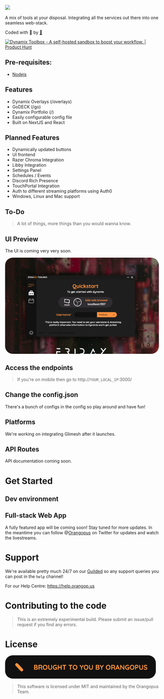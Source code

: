 ![](https://i.imgur.com/R0gZo17.png)

A mix of tools at your disposal. Integrating all the services out there into one seamless web-stack.

Coded with 🧡 by [🐙](https://orangop.us)

<a href="https://www.producthunt.com/posts/dynamix-toolbox?utm_source=badge-featured&utm_medium=badge&utm_souce=badge-dynamix-toolbox" target="_blank"><img src="https://api.producthunt.com/widgets/embed-image/v1/featured.svg?post_id=281386&theme=dark" alt="Dynamix Toolbox - A self-hosted sandbox to boost your workflow. | Product Hunt" style="width: 250px; height: 54px;" width="250" height="54" /></a>

## Pre-requisites:
- [Nodejs](https://nodejs.org)

## Features
- Dynamix Overlays (/overlays)
- GoDECK (/go)
- Dynamix Portfolio (/)
- Easily configurable config file
- Built on NextJS and React

## Planned Features
- Dynamically updated buttons
- UI frontend
- Razer Chroma Integration
- Libby Integration
- Settings Panel
- Schedules / Events
- Discord Rich Presence
- TouchPortal Integration
- Auth to different streaming platforms using Auth0
- Windows, Linux and Mac support

## To-Do
> A lot of things, more things than you would wanna know.

## UI Preview
The UI is coming very very soon. 

<img style="border-radius: 25px;" src="/images/preview.gif"/>

## Access the endpoints
  
  > If you're on mobile then go to http://`YOUR_LOCAL_IP`:3000/

## Change the config.json

There's a bunch of configs in the config so play around and have fun! 

## Platforms

We're working on integrating Glimesh after it launches.

## API Routes

API documentation coming soon.

# Get Started

## Dev environment

> 

## Full-stack Web App

A fully featured app will be coming soon! Stay tuned for more updates. In the meantime you can follow  @[Orangopus](https://twitter.com/Orangopus) on Twitter for updates and watch the livestreams.

# Support

We're available pretty much 24/7 on our [Guilded](https://go.orangop.us/guilded) so any support queries you can post in the `help` channel!

For our Help Centre: https://help.orangop.us

# Contributing to the code

> This is an extremely experimental build. Please submit an issue/pull request if you find any errors.

# License

<img style="border-radius: 25px;" src="/images/authors.gif"/>

>This software is licensed under MIT and maintained by the Orangopus Team.
